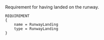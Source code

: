 Requirement for having landed on the runway.

    REQUIREMENT
    {
        name = RunwayLanding
        type = RunwayLanding
    }
